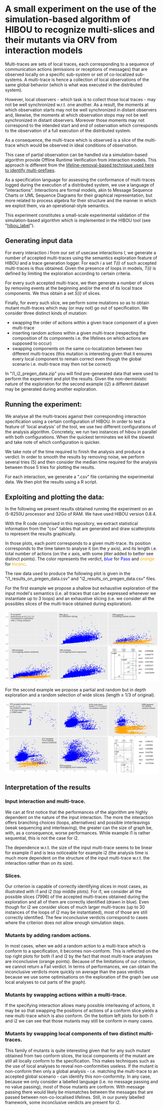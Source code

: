 # A small experiment on the use of the simulation-based algorithm of HIBOU to recognize multi-slices and their mutants via ORV from interaction models

Multi-traces are sets of local traces, each corresponding to a sequence of communication actions (emissions or receptions of messages) 
that are observed locally on a specific sub-system or set of co-localized sub-systems.
A multi-trace is hence a collection of local observations of the same global behavior (which is what was executed in the distributed system).

However, local observers - which task is to collect those local traces - may not be well synchronized w.r.t. one another.
As a result, the moments at which observation starts may not be well synchronized in distant observers
and, likewise, the moments at which observation stops may not be well synchronized in distant observers.
Moreover those moments may not correspond to the intended start and end of osbervation which corresponds to the observation of a full execution of the distributed system.

As a consequence, the multi-trace which is observed is a slice of the multi-trace which would be observed in ideal conditions of observation.

This case of partial observation can be handled via a simulation-based algorithm provide Offline Runtime Verification from interaction models.
This approach is different from the [lifeline-removal-based technique used here to identify multi-prefixes](https://github.com/erwanM974/hibou_hiding_usecases).

As a specification language for assessing the conformance of multi-traces logged during the execution of a distributed system, 
we use a language of "interactions".
Interactions are formal models,
akin to Message Sequence Charts or UML Sequence Diagrams for their graphical representation,
but more related to process algebra for their structure and the manner in which we exploit them, via an operational-style semantics.

This experiment constitutes a small-scale experimental validation of the simulation-based algorithm which is implemented in the HIBOU tool
(see "[hibou_label](https://github.com/erwanM974/hibou_label)").


## Generating input data

For every interaction *i* from our set of usecase interactions *I*, 
we generate a number of accepted multi-traces 
using the semantics exploration feature of HIBOU and a trace generation logger.
For each *i* a set *T(i)* of such accepted multi-traces is thus obtained.
Given the presence of loops in models, *T(i)* is defined by limiting the exploration according to certain criteria.

For every such accepted multi-trace, we then generate a number of slices by removing events at the beginning and/or the end of its local trace components.
We thus obtain a set *S(i)* of slices.

Finally, for every such slice, we perform some mutations so as to obtain mutant multi-traces which may (or may not) go out of specification.
We consider three distinct kinds of mutation:
- swapping the order of actions within a given trace component of a given multi-trace
- inserting random actions within a given multi-trace (respecting the composition of its components i.e. the lifelines on which actions are supposed to occur)
- swapping components on the same co-localization between two different multi-traces (this mutation is interesting given that it ensures every local component to remain correct even though the global scenario i.e. multi-trace may then not be correct)

In "i1_i2_pregen_data.zip" you will find pre-generated data that were used to perform the experiment and plot the results.
Given the non-derministic nature of the exploration for the second example (i2) a different dataset may be generated during another exploration.


## Running the experiment:

We analyse all the multi-traces against their corresponding interaction specification using a certain configuration of HIBOU.
In order to test a feature of 'local analysis' of the tool, we use two different configurations of the analysis algorithm.
Concretely, we run two instances of hibou in parallel with both configurations.
When the quickest terminates we kill the slowest and take note of which configuration is quicker.

We take note of the time required to finish the analysis and produce a verdict.
In order to smooth the results by removing noise, we perform several tries (5) and
then consider the median time required for the analysis between those 5 tries for plotting the results.

For each interaction, we generate a ".csv" file containing the experimental data. 
We then plot the results using a R script.



## Exploiting and plotting the data:

In the following we present results obtained running the experiment on an i5-8250U processor and 32Go of RAM.
We have used HIBOU version 0.8.4.

With the R code comprised in this repository, we extract statistical information from the "csv" tables that are generated
and draw scatterplots to represent the results graphically.

In those plots, each point corresponds to a given multi-trace.
Its position corresponds to the time taken to analyse it (on the *y* axis), and its length i.e. total number of actions (on the *x* axis, with some jitter added to better see distinct points).
The color represents the verdict, 
<span style="color:blue">*blue*</span> for <span style="color:blue">Pass</span> 
and 
<span style="color:orange">*orange*</span> for <span style="color:orange">Inconc</span>.


The raw data used to produce the following plot is given in the "i1_results_on_pregen_data.csv" and "i2_results_on_pregen_data.csv" files.


For the first example we propose 
a shallow but exhaustive exploration of the input model's semantics (i.e. all traces that can be expressed whenever we instantiate up to 3 loops)
and an exhaustive slicing (i.e. we consider all the possibles slices of the multi-trace obtained during exploration).

<img src="./README_images/i1_plot.png" alt="i1">

For the second example we propose a partial and random but in depth exploration and a random selection of wide slices (length ≥ 1/3 of original).

<img src="./README_images/i2_plot.png" alt="i2">


## Interpretation of the results


### Input interaction and multi-trace.

We can at first notice that the performances of the algorithm are highly dependent on the nature of the input interaction. 
The more the interaction offers branching choices (loops, alternatives) and possible interleavings (weak sequencing and interleaving), 
the greater can the size of graph be, with, as a consequence, worse performances. 
While example i1 is rather sequential, this is not the case for i2.

The dependence w.r.t. the size of the input multi-trace seems to be linear for example i1
and is less noticeable for example i2 (the analysis time is much more dependent on the structure of the input multi-trace w.r.t. the interaction rather than on its size).


### Slices.

Our criterion is capable of correctly identifying slices in most cases, as illustrated with i1 and i2 (top middle plots). 
For i1, we consider all the possible slices (7996) of the accepted multi-traces obtained during the exploration and all of them are correctly identified (drawn in blue). 
Even though for i2 we consider slices of much larger multi-traces (up to 30 instances of the loops of i2 may be instantiated), most of those are still correctly identified.
The few inconclusive verdicts correspond to cases where the criterion does not allow enough simulation steps.


### Mutants by adding random actions.

In most cases, when we add a random action to a multi-trace which is conform to a specification, it becomes non-conform. 
This is reflected on the top right plots for both i1 and i2 by the fact that most multi-trace analyses are inconclusive (orange points).
Because of the limitations of our criterion, we cannot return a Fail verdict.
In terms of performances, we can obtain the inconclusive verdicts more quickly on average than the pass verdicts because we use some optimisations on the exploration of the graph 
(we use local analyses to cut parts of the graph).


### Mutants by swapping actions within a multi-trace.

If the specifying interaction allows many possible interleaving of actions, it may be so that swapping the positions of actions of a conform slice yields a new multi-trace which is also conform. 
On the bottom left plots for both i1 and i2 we can see that those mutants may still be conform in many cases.


### Mutants by swapping local components of two distinct multi-traces.

This family of mutants is quite interesting given that for any such mutant obtained from two conform slices, the local components of the mutant are still all locally conform to the specification. 
This makes techniques such as the use of local analyses to reveal non-conformities useless. 
If the mutant is non-conform then only a global analysis - i.e. matching the multi-trace to an accepted global scenario - can identify this non-conformity.
In any case, because we only consider a labelled language (i.e. no message passing and no value passing), most of those mutants are conform. 
With message passing there would likely be mismatches between the messages that are passed between non-co-localised lifelines.
Still, in our purely labelled framework, some inconclusive verdicts are present for i2.





